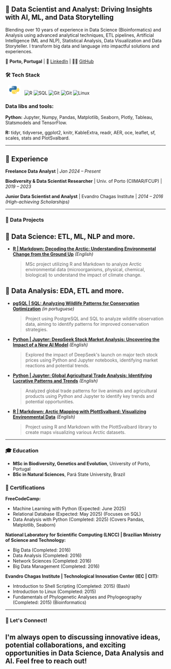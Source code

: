 ## 🚀 Data Scientist and Analyst: Driving Insights with AI, ML, and Data Storytelling
Blending over 10 years of experience in Data Science (Bioinformatics) and Analysis using advanced analytical techniques, ETL pipelines, Artificial Intelligence (ML and NLP), Statistical Analysis, Data Visualization and Data Storyteller. 
I transform big data and language into impactful solutions and experiences.

📍 **Porto, Portugal** | 🔗 [LinkedIn](https://linkedin.com/in/patrick-egon-santos) | 👨‍💻 [GitHub](https://github.com/patrickegon) 

### 🛠️ Tech Stack

<p align="left">
  <img alt="Python" height="30" width="40" src="https://raw.githubusercontent.com/devicons/devicon/master/icons/python/python-original.svg">
  <img alt="R" height="30" width="40" src="https://cdn.jsdelivr.net/gh/devicons/devicon@latest/icons/r/r-original.svg" />
  <img alt="SQL" height="30" width="40" src="https://cdn.jsdelivr.net/gh/devicons/devicon@latest/icons/azuresqldatabase/azuresqldatabase-original.svg" />
  <img alt="Git" height="30" width="40" src="https://cdn.jsdelivr.net/gh/devicons/devicon@latest/icons/git/git-original-wordmark.svg" />
  <img alt="Git" height="30" width="40" src="https://www.svgrepo.com/download/374074/shell.svg" />
  <img alt="Linux" height="30" width="40" src="https://www.svgrepo.com/download/448236/linux.svg" />
</p>

### Data libs and tools: 
**Python:** Jupyter, Numpy, Pandas, Matplotlib, Seaborn, Plotly, Tableau, Statsmodels and TensorFlow.

**R:** tidyr, tidyverse, ggplot2, knitr, KableExtra, readr, AER, oce, leaflet, sf, scales, stats and PlotSvalbard.

---
## 💼 Experience

**Freelance Data Analyst** | _Jan 2024 – Present_

**Biodiversity & Data Scientist Researcher** | Univ. of Porto (CIIMAR/FCUP) | _2019 – 2023_

**Junior Data Scientist and Analyst** | Evandro Chagas Institute | _2014 – 2016_ *(High-achieving Scholarships)*

---
### 🎲 Data Projects

## 🎲 Data Science: ETL, ML, NLP and more.

- [**R | Markdown: Decoding the Arctic: Understanding Environmental Change from the Ground Up**](https://github.com/patrickegon/tutorial-maps-arctic) *(English)*
    > MSc project utilizing R and Markdown to analyze Arctic environmental data (microorganisms, physical, chemical, biological) to understand the impact of climate change.

## 🎲 Data Analysis: EDA, ETL and more.

- [**pgSQL | SQL: Analyzing Wildlife Patterns for Conservation Optimization**](https://github.com/patrickegon/bio_observations) *(in portuguese)*
    > Project using PostgreSQL and SQL to analyze wildlife observation data, aiming to identify patterns for improved conservation strategies.
- [**Python | Jupyter: DeepSeek Stock Market Analysis: Uncovering the Impact of a New AI Model**](https://github.com/patrickegon/deepseek-stock-market) *(English)*
    > Explored the impact of DeepSeek's launch on major tech stock prices using Python and Jupyter notebooks, identifying market reactions and potential trends.
- [**Python | Jupyter: Global Agricultural Trade Analysis: Identifying Lucrative Patterns and Trends**](https://github.com/patrickegon/agricultural-trade-analysis) *(English)*
    > Analyzed global trade patterns for live animals and agricultural products using Python and Jupyter to identify key trends and potential opportunities.
- [**R | Markdown: Arctic Mapping with PlottSvalbard: Visualizing Environmental Data**](https://github.com/patrickegon/project) *(English)*
    > Project using R and Markdown with the PlottSvalbard library to create maps visualizing various Arctic datasets.

---

### 🎓 Education

* **MSc in Biodiversity, Genetics and Evolution**, University of Porto, Portugal
* **BSc in Natural Sciences**, Pará State University, Brazil

### 📜 Certifications

**FreeCodeCamp:**
* Machine Learning with Python (Expected: June 2025)
* Relational Database (Expected: May 2025) (Focuses on SQL)
* Data Analysis with Python (Completed: 2025) (Covers Pandas, Matplotlib, Seaborn)

**National Laboratory for Scientific Computing (LNCC) | Brazilian Ministry of Science and Technology:**
* Big Data (Completed: 2016)
* Data Analysis (Completed: 2016)
* Network Sciences (Completed: 2016)
* Big Data Management (Completed: 2016)

**Evandro Chagas Institute | Technological Innovation Center (IEC | CIT):**
* Introduction to Shell Scripting (Completed: 2015) (Bash)
* Introduction to Linux (Completed: 2015)
* Fundamentals of Phylogenetic Analyses and Phylogeography (Completed: 2015) (Bioinformatics)

---

### 🤝 Let's Connect!

I'm always open to discussing innovative ideas, potential collaborations, and exciting opportunities in Data Science, Data Analysis and AI. Feel free to reach out!
---
